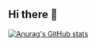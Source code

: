 ## Hi there 👋

[![Anurag's GitHub stats](https://github-readme-stats.vercel.app/api?username=monkeydonkeyking&hide=stars,issues,contribs&show_icons=true)](https://github.com/anuraghazra/github-readme-stats)
